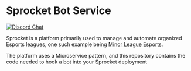 # Sprocket Bot Service

[![Discord Chat](https://img.shields.io/discord/856290331279884288.svg)](https://discord.gg/hJ3YAvHucb)  

Sprocket is a platform primarily used to manage and automate organized Esports leagues, one such example being [Minor League Esports](https://mlesports.gg).

The platform uses a Microservice pattern, and this repository contains the code needed to hook a bot into your Sprocket deployment
